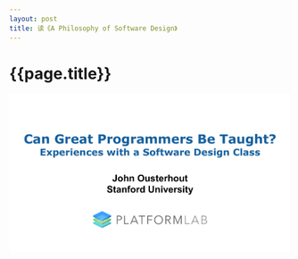```yaml
---
layout: post
title: 读《A Philosophy of Software Design》
---
```

{{page.title}}
==================================

<img src="/images/posts/2019-10-10/John_Ousterhout_Stanford_University.png">